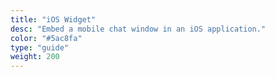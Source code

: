 ```yaml
---
title: "iOS Widget"
desc: "Embed a mobile chat window in an iOS application."
color: "#5ac8fa"
type: "guide"
weight: 200
---
```

